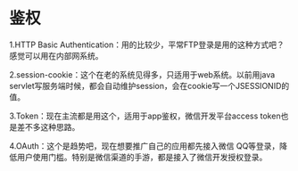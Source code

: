 # 鉴权

1.HTTP Basic Authentication：用的比较少，平常FTP登录是用的这种方式吧？感觉可以用在内部网系统。

2.session-cookie：这个在老的系统见得多，只适用于web系统。以前用java servlet写服务端时候，都会自动维护session，会在cookie写一个JSESSIONID的值。

3.Token：现在主流都是用这个，适用于app鉴权，微信开发平台access token也是差不多这种思路。

4.OAuth：这个是趋势吧，现在想要推广自己的应用都先接入微信 QQ等登录，降低用户使用门槛。特别是微信渠道的手游，都是接入了微信开发授权登录。